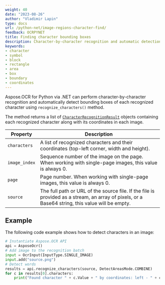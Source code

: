 ```yaml
---
weight: 40
date: "2023-08-26"
author: "Vladimir Lapin"
type: docs
url: /python-net/image-regions-character-find/
feedback: OCRPYNET
title: Finding character bounding boxes
description: Character-by-character recognition and automatic detection of character bounding boxes inside images.
keywords:
- character
- symbol
- block
- rectangle
- area
- box
- boundary
- coordinates
---
```


Aspose.OCR for Python via .NET can perform character-by-character recognition and automatically detect bounding boxes of each recognized character using `recognize_characters()` method.

The method returns a list of [`CharacterRecognitionResult`](https://reference.aspose.com/ocr/python-net/aspose.ocr/characterrecognitionresult/) objects containing each recognized character along with its coordinates in each image.

Property | Description
-------- | -----------
`characters` | A list of recognized characters and their coordinates (top-left corner, width and height).
`image_index` | Sequence number of the image on the page. When working with single-page images, this value is always 0.
`page` | Page number. When working with single-page images, this value is always 0.
`source` | The full path or URL of the source file. If the file is provided as a stream, an array of pixels, or a Base64 string, this value will be empty.

## Example

The following code example shows how to detect characters in an image:

```python
# Instantiate Aspose.OCR API
api = AsposeOcr()
# Add image to the recognition batch
input = OcrInput(InputType.SINGLE_IMAGE)
input.add("source.png")
# Detect words
results = api.recognize_characters(source, DetectAreasMode.COMBINE)
for c in results[0].characters:
    print("Found character " + c.Value + " by coordinates: left - " + c.Coordinates.X + " |  top - " + c.Coordinates.Y + " | width - " + c.Coordinates.Width + " | height - " + c.Coordinates.Height)
```
